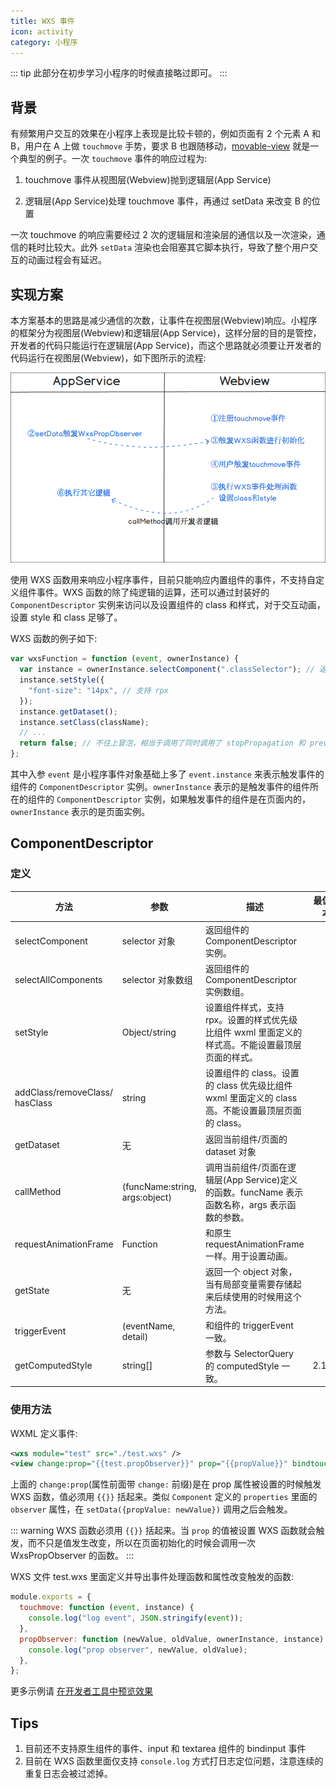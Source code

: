 ```yaml
---
title: WXS 事件
icon: activity
category: 小程序
---
```


::: tip
此部分在初步学习小程序的时候直接略过即可。
:::

## 背景

有频繁用户交互的效果在小程序上表现是比较卡顿的，例如页面有 2 个元素 A 和 B，用户在 A 上做 `touchmove` 手势，要求 B 也跟随移动，[movable-view](https://developers.weixin.qq.com/miniprogram/dev/component/movable-view.html) 就是一个典型的例子。一次 `touchmove` 事件的响应过程为:

1. touchmove 事件从视图层(Webview)抛到逻辑层(App Service)

1. 逻辑层(App Service)处理 touchmove 事件，再通过 setData 来改变 B 的位置

一次 touchmove 的响应需要经过 2 次的逻辑层和渲染层的通信以及一次渲染，通信的耗时比较大。此外 `setData` 渲染也会阻塞其它脚本执行，导致了整个用户交互的动画过程会有延迟。

## 实现方案

本方案基本的思路是减少通信的次数，让事件在视图层(Webview)响应。小程序的框架分为视图层(Webview)和逻辑层(App Service)，这样分层的目的是管控，开发者的代码只能运行在逻辑层(App Service)，而这个思路就必须要让开发者的代码运行在视图层(Webview)，如下图所示的流程:

![流程演示](./assets/interative-model.png)

使用 WXS 函数用来响应小程序事件，目前只能响应内置组件的事件，不支持自定义组件事件。WXS 函数的除了纯逻辑的运算，还可以通过封装好的`ComponentDescriptor` 实例来访问以及设置组件的 class 和样式，对于交互动画，设置 style 和 class 足够了。

WXS 函数的例子如下:

```js
var wxsFunction = function (event, ownerInstance) {
  var instance = ownerInstance.selectComponent(".classSelector"); // 返回组件的实例
  instance.setStyle({
    "font-size": "14px", // 支持 rpx
  });
  instance.getDataset();
  instance.setClass(className);
  // ...
  return false; // 不往上冒泡，相当于调用了同时调用了 stopPropagation 和 preventDefault
};
```

其中入参 `event` 是小程序事件对象基础上多了 `event.instance` 来表示触发事件的组件的 `ComponentDescriptor` 实例。`ownerInstance` 表示的是触发事件的组件所在的组件的 `ComponentDescriptor` 实例，如果触发事件的组件是在页面内的，`ownerInstance` 表示的是页面实例。

## ComponentDescriptor

### 定义

| 方法                           | 参数                           | 描述                                                                                               | 最低版本 |
| ------------------------------ | ------------------------------ | -------------------------------------------------------------------------------------------------- | -------- |
| selectComponent                | selector 对象                  | 返回组件的 ComponentDescriptor 实例。                                                              |
| selectAllComponents            | selector 对象数组              | 返回组件的 ComponentDescriptor 实例数组。                                                          |
| setStyle                       | Object/string                  | 设置组件样式，支持 rpx。设置的样式优先级比组件 wxml 里面定义的样式高。不能设置最顶层页面的样式。   |
| addClass/removeClass/ hasClass | string                         | 设置组件的 class。设置的 class 优先级比组件 wxml 里面定义的 class 高。不能设置最顶层页面的 class。 |
| getDataset                     | 无                             | 返回当前组件/页面的 dataset 对象                                                                   |
| callMethod                     | (funcName:string, args:object) | 调用当前组件/页面在逻辑层(App Service)定义的函数。funcName 表示函数名称，args 表示函数的参数。     |
| requestAnimationFrame          | Function                       | 和原生 requestAnimationFrame 一样。用于设置动画。                                                  |
| getState                       | 无                             | 返回一个 object 对象，当有局部变量需要存储起来后续使用的时候用这个方法。                           |
| triggerEvent                   | (eventName, detail)            | 和组件的 triggerEvent 一致。                                                                       |
| getComputedStyle               | string[]                       | 参数与 SelectorQuery 的 computedStyle 一致。                                                       | 2.11.2   |

### 使用方法

WXML 定义事件:

```xml
<wxs module="test" src="./test.wxs" />
<view change:prop="{{test.propObserver}}" prop="{{propValue}}" bindtouchmove="{{test.touchmove}}" class="movable" />
```

上面的 `change:prop`(属性前面带 `change:` 前缀)是在 prop 属性被设置的时候触发 WXS 函数，值必须用 `{{}}` 括起来。类似 `Component` 定义的 `properties` 里面的 `observer` 属性，在 `setData({propValue: newValue})` 调用之后会触发。

::: warning
WXS 函数必须用 `{{}}` 括起来。当 `prop` 的值被设置 WXS 函数就会触发，而不只是值发生改变，所以在页面初始化的时候会调用一次 WxsPropObserver 的函数。
:::

WXS 文件 test.wxs 里面定义并导出事件处理函数和属性改变触发的函数:

```js
module.exports = {
  touchmove: function (event, instance) {
    console.log("log event", JSON.stringify(event));
  },
  propObserver: function (newValue, oldValue, ownerInstance, instance) {
    console.log("prop observer", newValue, oldValue);
  },
};
```

更多示例请 [在开发者工具中预览效果](https://developers.weixin.qq.com/s/L1G0Dkmc7G8a)

## Tips

1. 目前还不支持原生组件的事件、input 和 textarea 组件的 bindinput 事件
1. 目前在 WXS 函数里面仅支持 `console.log` 方式打日志定位问题，注意连续的重复日志会被过滤掉。
